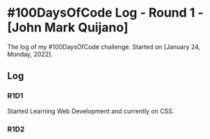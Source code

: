 # #100DaysOfCode Log - Round 1 - [John Mark Quijano]

The log of my #100DaysOfCode challenge. Started on [January 24, Monday, 2022].

## Log

### R1D1 

Started Learning Web Development and currently on CSS.

### R1D2
